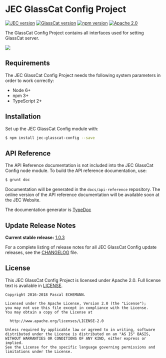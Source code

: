 # JEC GlassCat Config Project

[![JEC version](https://img.shields.io/badge/JEC-1.0-%23ba00ff.svg)](http://jecproject.org)
[![GlassCat version](https://img.shields.io/badge/GlassCat-1.0-%230a50ff.svg)](http://jecproject.org)
[![npm version](https://badge.fury.io/js/jec-glasscat-config.svg)](https://www.npmjs.com/package/jec-glasscat-config)
[![Apache 2.0](https://img.shields.io/hexpm/l/plug.svg)](https://www.apache.org/licenses/LICENSE-2.0)

The GlassCat Config Project contains all interfaces used for setting GlassCat server.

[![][jec-logo]][jec-url]

## Requirements

The JEC GlassCat Config Project needs the following system parameters in order to work correctly:

- Node 6+
- npm 3+
- TypeScript 2+

## Installation

Set up the JEC GlassCat Config module with:

```bash
$ npm install jec-glasscat-config --save
```

## API Reference

The API Reference documentation is not included into the JEC GlassCat Config node module. To build the API reference documentation, use:

```bash
$ grunt doc
```

Documentation will be generated in the `docs/api-reference` repository.
The online version of the API reference documentation will be available soon at the JEC Website.

The documentation generator is [TypeDoc](http://typedoc.org/)

## Update Release Notes

**Current stable release:** [1.0.3](CHANGELOG.md#jec-glasscat-config-1.0.3)
 
For a complete listing of release notes for all JEC GlassCat Config update releases, see the [CHANGELOG](CHANGELOG.md) file. 

## License
This JEC GlassCat Config Project is licensed under Apache 2.0. Full license text is available in [LICENSE](LICENSE).

```
Copyright 2016-2018 Pascal ECHEMANN.

Licensed under the Apache License, Version 2.0 (the "License");
you may not use this file except in compliance with the License.
You may obtain a copy of the License at

  http://www.apache.org/licenses/LICENSE-2.0

Unless required by applicable law or agreed to in writing, software
distributed under the License is distributed on an "AS IS" BASIS,
WITHOUT WARRANTIES OR CONDITIONS OF ANY KIND, either express or implied.
See the License for the specific language governing permissions and
limitations under the License.
```

[jec-url]: http://jecproject.org
[jec-logo]: https://raw.githubusercontent.com/jec-project/JEC/master/assets/jec-logos/jec-logo.png